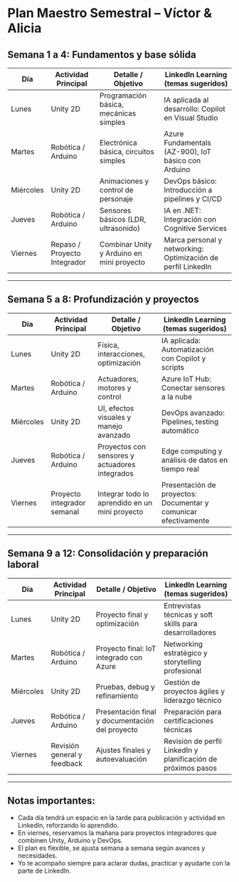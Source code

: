 # Plan Maestro Semestral – Víctor & Alicia

## Semana 1 a 4: Fundamentos y base sólida

| Día       | Actividad Principal          | Detalle / Objetivo                        | LinkedIn Learning (temas sugeridos)                          |
| --------- | ---------------------------- | ----------------------------------------- | ------------------------------------------------------------ |
| Lunes     | Unity 2D                     | Programación básica, mecánicas simples    | IA aplicada al desarrollo: Copilot en Visual Studio          |
| Martes    | Robótica / Arduino           | Electrónica básica, circuitos simples     | Azure Fundamentals (AZ-900), IoT básico con Arduino          |
| Miércoles | Unity 2D                     | Animaciones y control de personaje        | DevOps básico: Introducción a pipelines y CI/CD              |
| Jueves    | Robótica / Arduino           | Sensores básicos (LDR, ultrasonido)       | IA en .NET: Integración con Cognitive Services               |
| Viernes   | Repaso / Proyecto Integrador | Combinar Unity y Arduino en mini proyecto | Marca personal y networking: Optimización de perfil LinkedIn |

---

## Semana 5 a 8: Profundización y proyectos

| Día       | Actividad Principal         | Detalle / Objetivo                             | LinkedIn Learning (temas sugeridos)                             |
| --------- | --------------------------- | ---------------------------------------------- | --------------------------------------------------------------- |
| Lunes     | Unity 2D                    | Física, interacciones, optimización            | IA aplicada: Automatización con Copilot y scripts               |
| Martes    | Robótica / Arduino          | Actuadores, motores y control                  | Azure IoT Hub: Conectar sensores a la nube                      |
| Miércoles | Unity 2D                    | UI, efectos visuales y manejo avanzado         | DevOps avanzado: Pipelines, testing automático                  |
| Jueves    | Robótica / Arduino          | Proyectos con sensores y actuadores integrados | Edge computing y análisis de datos en tiempo real               |
| Viernes   | Proyecto integrador semanal | Integrar todo lo aprendido en un mini proyecto | Presentación de proyectos: Documentar y comunicar efectivamente |

---

## Semana 9 a 12: Consolidación y preparación laboral

| Día       | Actividad Principal         | Detalle / Objetivo                              | LinkedIn Learning (temas sugeridos)                           |
| --------- | --------------------------- | ----------------------------------------------- | ------------------------------------------------------------- |
| Lunes     | Unity 2D                    | Proyecto final y optimización                   | Entrevistas técnicas y soft skills para desarrolladores       |
| Martes    | Robótica / Arduino          | Proyecto final: IoT integrado con Azure         | Networking estratégico y storytelling profesional             |
| Miércoles | Unity 2D                    | Pruebas, debug y refinamiento                   | Gestión de proyectos ágiles y liderazgo técnico               |
| Jueves    | Robótica / Arduino          | Presentación final y documentación del proyecto | Preparación para certificaciones técnicas                     |
| Viernes   | Revisión general y feedback | Ajustes finales y autoevaluación                | Revisión de perfil LinkedIn y planificación de próximos pasos |

---

## Notas importantes:

* Cada día tendrá un espacio en la tarde para publicación y actividad en LinkedIn, reforzando lo aprendido.
* En viernes, reservamos la mañana para proyectos integradores que combinen Unity, Arduino y DevOps.
* El plan es flexible, se ajusta semana a semana según avances y necesidades.
* Yo te acompaño siempre para aclarar dudas, practicar y ayudarte con la parte de LinkedIn.



<!--stackedit_data:
eyJoaXN0b3J5IjpbMTY2ODE0OTgwMCw2OTg3NDQzNTRdfQ==
-->